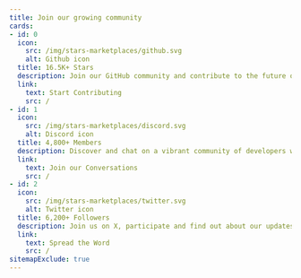 ```yaml
---
title: Join our growing community
cards:
- id: 0
  icon:
    src: /img/stars-marketplaces/github.svg
    alt: Github icon
  title: 16.5K+ Stars
  description: Join our GitHub community and contribute to the future of vector databases.
  link:
    text: Start Contributing
    src: /
- id: 1
  icon:
    src: /img/stars-marketplaces/discord.svg
    alt: Discord icon
  title: 4,800+ Members
  description: Discover and chat on a vibrant community of developers working on the future of AI.
  link:
    text: Join our Conversations
    src: /
- id: 2
  icon:
    src: /img/stars-marketplaces/twitter.svg
    alt: Twitter icon
  title: 6,200+ Followers
  description: Join us on X, participate and find out about our updates and releases before anyone else.
  link:
    text: Spread the Word
    src: /
sitemapExclude: true
---
```


